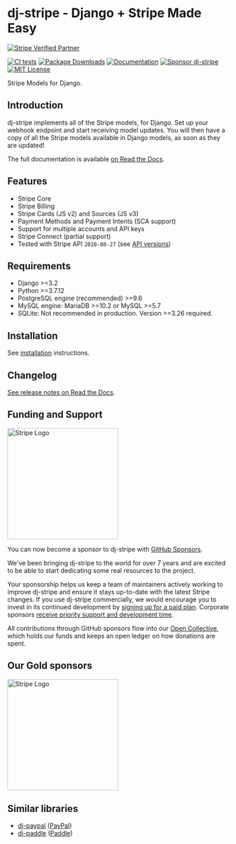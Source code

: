 # dj-stripe - Django + Stripe Made Easy

[![Stripe Verified Partner](https://img.shields.io/static/v1?label=Stripe&message=Verified%20Partner&color=red&style=for-the-badge)](https://stripe.com/docs/libraries#community-libraries)
<br>

[![CI tests](https://github.com/dj-stripe/dj-stripe/actions/workflows/ci.yml/badge.svg)](https://github.com/dj-stripe/dj-stripe/actions/workflows/ci.yml)
[![Package Downloads](https://img.shields.io/pypi/dm/dj-stripe)](https://pypi.org/project/dj-stripe/)
[![Documentation](https://img.shields.io/static/v1?label=Docs&message=READ&color=informational&style=plastic)](https://dj-stripe.github.io/dj-stripe/)
[![Sponsor dj-stripe](https://img.shields.io/static/v1?label=Sponsor&message=%E2%9D%A4&logo=GitHub&color=red&style=plastic)](https://github.com/sponsors/dj-stripe)
[![MIT License](https://img.shields.io/static/v1?label=License&message=MIT&color=informational&style=plastic)](https://github.com/sponsors/dj-stripe)

Stripe Models for Django.

## Introduction

dj-stripe implements all of the Stripe models, for Django. Set up your
webhook endpoint and start receiving model updates. You will then have
a copy of all the Stripe models available in Django models, as soon as
they are updated!

The full documentation is available [on Read the Docs](https://dj-stripe.github.io/dj-stripe/).

## Features

-   Stripe Core
-   Stripe Billing
-   Stripe Cards (JS v2) and Sources (JS v3)
-   Payment Methods and Payment Intents (SCA support)
-   Support for multiple accounts and API keys
-   Stripe Connect (partial support)
-   Tested with Stripe API `2020-08-27` (see [API versions](api_versions.md#dj-stripe_latest_tested_version))

## Requirements

-   Django >=3.2
-   Python >=3.7.12
-   PostgreSQL engine (recommended) >=9.6
-   MySQL engine: MariaDB >=10.2 or MySQL >=5.7
-   SQLite: Not recommended in production. Version >=3.26 required.

## Installation

See [installation](docs/installation.md) instructions.

## Changelog

[See release notes on Read the Docs](https://dj-stripe.github.io/dj-stripe/history/2_5_0/).

## Funding and Support

<a href="https://stripe.com">
  <img alt="Stripe Logo" src="./logos/stripe_blurple.svg" width="250px" />
</a>

You can now become a sponsor to dj-stripe with [GitHub Sponsors](https://github.com/sponsors/dj-stripe).

We've been bringing dj-stripe to the world for over 7 years and are excited to be able to start
dedicating some real resources to the project.

Your sponsorship helps us keep a team of maintainers actively working to improve dj-stripe and
ensure it stays up-to-date with the latest Stripe changes. If you use dj-stripe commercially, we would encourage you to invest in its continued
development by [signing up for a paid plan](https://github.com/sponsors/dj-stripe).
Corporate sponsors [receive priority support and development time](project/support.md).

All contributions through GitHub sponsors flow into our [Open Collective](https://opencollective.com/dj-stripe), which holds our funds and keeps
an open ledger on how donations are spent.

## Our Gold sponsors

<a href="https://stripe.com">
  <img alt="Stripe Logo" src="./logos/stripe_blurple.svg" width="250px" />
</a>

## Similar libraries

-   [dj-paypal](https://github.com/HearthSim/dj-paypal)
    ([PayPal](https://www.paypal.com/))
-   [dj-paddle](https://github.com/paddle-python/dj-paddle)
    ([Paddle](https://paddle.com/))
